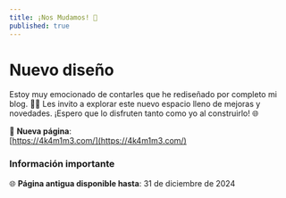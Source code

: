 ```yaml
---
title: ¡Nos Mudamos! 🚀
published: true
---
```


# Nuevo diseño

Estoy muy emocionado de contarles que he rediseñado por completo mi blog. 🎨✨ Les invito a explorar este nuevo espacio lleno de mejoras y novedades. 
¡Espero que lo disfruten tanto como yo al construirlo! 🌐

🔗 **Nueva página**:  
[https://4k4m1m3.com/](https://4k4m1m3.com/)

### Información importante
🌐 **Página antigua disponible hasta**: 31 de diciembre de 2024
